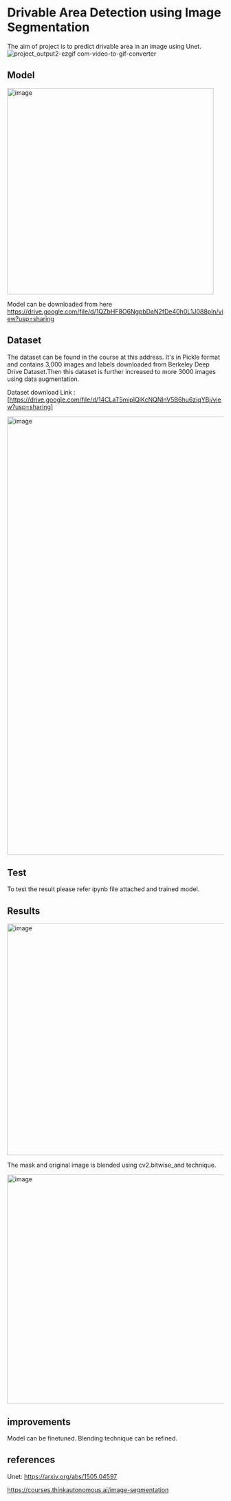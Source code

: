 # Drivable Area Detection using Image Segmentation
The aim of project is to predict drivable area in an image using Unet.
![project_output2-ezgif com-video-to-gif-converter](https://github.com/Vishalkagade/Image_segmentation/assets/105672962/1b307f1f-ce56-47e9-8455-3d67aa672e3f)

## Model
<img width="480" alt="image" src="https://github.com/Vishalkagade/Image_segmentation/assets/105672962/48d1c9a4-dc8d-4b47-a605-a16e295eba53">

Model can be downloaded from here https://drive.google.com/file/d/1QZbHF8O6NgpbDaN2fDe40h0L1J088pln/view?usp=sharing

## Dataset
The dataset can be found in the course at this address. It's in Pickle format and contains 3,000 images and labels downloaded from Berkeley Deep Drive Dataset.Then this dataset is further increased to more 3000 images using data augmentation. 

Dataset download Link : [https://drive.google.com/file/d/14CLaT5mipIQlKcNQNlnV5B6hu6ziqYBj/view?usp=sharing]

<img width="1020" alt="image" src="https://github.com/Vishalkagade/Image_segmentation/assets/105672962/557eb1b8-99dd-4882-8934-eed10b7d2eb2">

## Test

To test the result please refer ipynb file attached and trained model.
## Results
<img width="539" alt="image" src="https://github.com/Vishalkagade/Image_segmentation/assets/105672962/0a31fcc7-a78f-4b2b-a949-b145ef131ae1">

The mask and original image is blended using cv2.bitwise_and technique.

<img width="533" alt="image" src="https://github.com/Vishalkagade/Image_segmentation/assets/105672962/f49e17ba-e323-41af-9714-563f672319c1">

## improvements
Model can be finetuned.
Blending technique can be refined.

## references
Unet: https://arxiv.org/abs/1505.04597

https://courses.thinkautonomous.ai/image-segmentation


